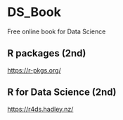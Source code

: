 # DS_Book
Free online book for Data Science

## R packages (2nd)
https://r-pkgs.org/

## R for Data Science (2nd)
https://r4ds.hadley.nz/
